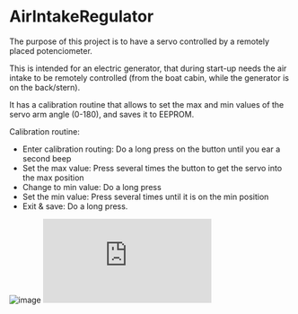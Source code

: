 # AirIntakeRegulator

The purpose of this project is to have a servo controlled by a remotely placed potenciometer.

This  is intended for an electric generator, that during start-up needs the air intake to be remotely controlled (from the boat cabin, while the generator is on the back/stern).

It has a calibration routine that allows to set the max and min values of the servo arm angle (0-180), and saves it to EEPROM. 

Calibration routine:

- Enter calibration routing: Do a long press on the button until you ear a second beep
- Set the max value: Press several times the button to get the servo into the max position
- Change to min value: Do a long press
- Set the min value: Press several times until it is on the min position
- Exit & save: Do a long press.

![image](https://github.com/marcoalexcampos0/AirIntakeRegulator/assets/58051181/aef28796-1ba2-4ed5-b010-be969d37990d)
![image](https://github.com/marcoalexcampos0/AirIntakeRegulator/blob/main/Diagram.pdf)
